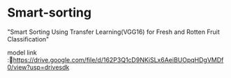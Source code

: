# Smart-sorting
"Smart Sorting Using Transfer Learning(VGG16) for Fresh and Rotten Fruit Classification"

model link :🔗https://drive.google.com/file/d/162P3Q1cD9NKiSLx6AeiBUOpqHDgVMDf0/view?usp=drivesdk
